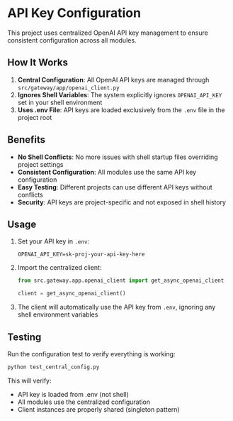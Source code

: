 # API Key Configuration

This project uses centralized OpenAI API key management to ensure consistent configuration across all modules.

## How It Works

1. **Central Configuration**: All OpenAI API keys are managed through `src/gateway/app/openai_client.py`
2. **Ignores Shell Variables**: The system explicitly ignores `OPENAI_API_KEY` set in your shell environment
3. **Uses .env File**: API keys are loaded exclusively from the `.env` file in the project root

## Benefits

- **No Shell Conflicts**: No more issues with shell startup files overriding project settings
- **Consistent Configuration**: All modules use the same API key configuration
- **Easy Testing**: Different projects can use different API keys without conflicts
- **Security**: API keys are project-specific and not exposed in shell history

## Usage

1. Set your API key in `.env`:
   ```
   OPENAI_API_KEY=sk-proj-your-api-key-here
   ```

2. Import the centralized client:
   ```python
   from src.gateway.app.openai_client import get_async_openai_client
   
   client = get_async_openai_client()
   ```

3. The client will automatically use the API key from `.env`, ignoring any shell environment variables

## Testing

Run the configuration test to verify everything is working:
```bash
python test_central_config.py
```

This will verify:
- API key is loaded from .env (not shell)
- All modules use the centralized configuration
- Client instances are properly shared (singleton pattern)